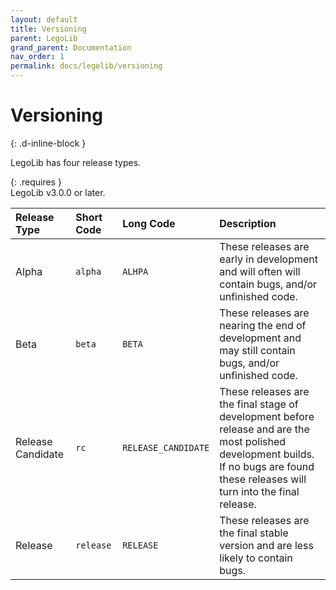 ```yaml
---
layout: default
title: Versioning
parent: LegoLib
grand_parent: Documentation
nav_order: 1
permalink: docs/legolib/versioning
---
```

# Versioning  
{: .d-inline-block }  

LegoLib has four release types.  

{: .requires }  
LegoLib v3.0.0 or later.  

| Release Type        | Short Code |  Long Code           | Description                                                                                                                                                                          |  
|:--------------------|:-----------|:---------------------|:-------------------------------------------------------------------------------------------------------------------------------------------------------------------------------------|  
| Alpha               | `alpha`    |  `ALHPA`             | These releases are early in development and will often will contain bugs, and/or unfinished code.                                                                                    |  
| Beta                | `beta`     |  `BETA`              | These releases are nearing the end of development and may still contain bugs, and/or unfinished code.                                                                                |  
| Release Candidate   | `rc`       |  `RELEASE_CANDIDATE` | These releases are the final stage of development before release and are the most polished development builds. If no bugs are found these releases will turn into the final release. |  
| Release             | `release`  |  `RELEASE`           | These releases are the final stable version and are less likely to contain bugs.                                                                                                     |  